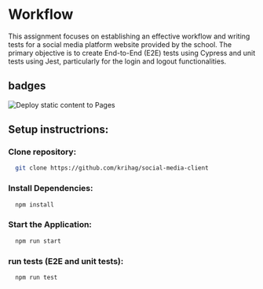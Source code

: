 # Workflow

This assignment focuses on establishing an effective workflow and writing tests for a social media platform website provided by the school. The primary objective is to create End-to-End (E2E) tests using Cypress and unit tests using Jest, particularly for the login and logout functionalities.

## badges

![Deploy static content to Pages](https://github.com/Krihag/social-media-client/actions/workflows/pages.yml/badge.svg)


## Setup instructrions:

### Clone repository: 
 ```bash
   git clone https://github.com/krihag/social-media-client
```

### Install Dependencies:
 ```bash
   npm install
   ```

### Start the Application:
 ```bash
   npm run start
   ```


### run tests (E2E and unit tests):

 ```bash
   npm run test
   ```

